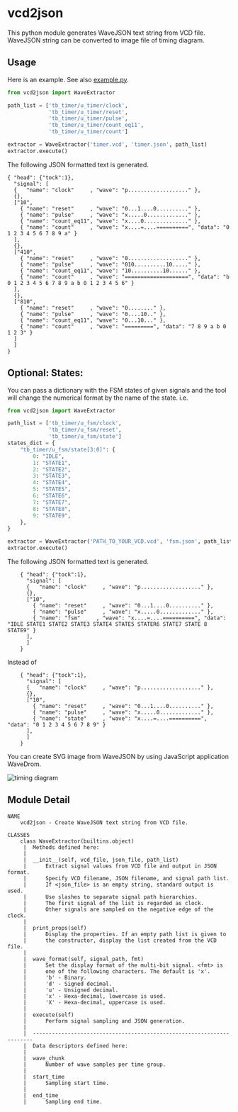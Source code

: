 vcd2json
========

This python module generates WaveJSON text string from VCD file.
WaveJSON string can be converted to image file of timing diagram.


Usage
-----
Here is an example. See also [example.py](example.py).

```python
from vcd2json import WaveExtractor

path_list = ['tb_timer/u_timer/clock',
             'tb_timer/u_timer/reset',
             'tb_timer/u_timer/pulse',
             'tb_timer/u_timer/count_eq11',
             'tb_timer/u_timer/count']

extractor = WaveExtractor('timer.vcd', 'timer.json', path_list)
extractor.execute()
```

The following JSON formatted text is generated.

    { "head": {"tock":1},
      "signal": [
      {   "name": "clock"     , "wave": "p..................." },
      {},
      ["10",
        { "name": "reset"     , "wave": "0...1....0.........." },
        { "name": "pulse"     , "wave": "x.....0............." },
        { "name": "count_eq11", "wave": "x....0.............." },
        { "name": "count"     , "wave": "x....=....==========", "data": "0 1 2 3 4 5 6 7 8 9 a" }
      ],
      {},
      ["410",
        { "name": "reset"     , "wave": "0..................." },
        { "name": "pulse"     , "wave": "010..........10....." },
        { "name": "count_eq11", "wave": "10..........10......" },
        { "name": "count"     , "wave": "====================", "data": "b 0 1 2 3 4 5 6 7 8 9 a b 0 1 2 3 4 5 6" }
      ],
      {},
      ["810",
        { "name": "reset"     , "wave": "0........" },
        { "name": "pulse"     , "wave": "0....10.." },
        { "name": "count_eq11", "wave": "0...10..." },
        { "name": "count"     , "wave": "=========", "data": "7 8 9 a b 0 1 2 3" }
      ]
      ]
    }

## Optional: States:

You can pass a dictionary with the FSM states of given signals and the tool will change the numerical format by the name of the state.
i.e.


```python
from vcd2json import WaveExtractor

path_list = ['tb_timer/u_fsm/clock',
             'tb_timer/u_fsm/reset',
             'tb_timer/u_fsm/state']
states_dict = {
    "tb_timer/u_fsm/state[3:0]": {
        0: "IDLE",
        1: "STATE1",
        2: "STATE2",
        3: "STATE3",
        4: "STATE4",
        5: "STATE5",
        6: "STATE6",
        7: "STATE7",
        8: "STATE8",
        9: "STATE9",
    },
}

extractor = WaveExtractor('PATH_TO_YOUR_VCD.vcd', 'fsm.json', path_list)
extractor.execute()
```

The following JSON formatted text is generated.

```
    { "head": {"tock":1},
      "signal": [
      {   "name": "clock"     , "wave": "p..................." },
      {},
      ["10",
        { "name": "reset"     , "wave": "0...1....0.........." },
        { "name": "pulse"     , "wave": "x.....0............." },
        { "name": "fsm"     , "wave": "x....=....==========", "data": "IDLE STATE1 STATE2 STATE3 STATE4 STATE5 STATER6 STATE7 STATE 8 STATE9" }
      ],
      ]
    }
```

Instead of
```
    { "head": {"tock":1},
      "signal": [
      {   "name": "clock"     , "wave": "p..................." },
      {},
      ["10",
        { "name": "reset"     , "wave": "0...1....0.........." },
        { "name": "pulse"     , "wave": "x.....0............." },
        { "name": "state"     , "wave": "x....=....==========", "data": "0 1 2 3 4 5 6 7 8 9" }
      ],
      ]
    }
```

You can create SVG image from WaveJSON by using JavaScript application WaveDrom.

![timing diagram](timer.png)


Module Detail
-------------

    NAME
        vcd2json - Create WaveJSON text string from VCD file.

    CLASSES
        class WaveExtractor(builtins.object)
         |  Methods defined here:
         |
         |  __init__(self, vcd_file, json_file, path_list)
         |      Extract signal values from VCD file and output in JSON format.
         |      Specify VCD filename, JSON filename, and signal path list.
         |      If <json_file> is an empty string, standard output is used.
         |      Use slashes to separate signal path hierarchies.
         |      The first signal of the list is regarded as clock.
         |      Other signals are sampled on the negative edge of the clock.
         |
         |  print_props(self)
         |      Display the properties. If an empty path list is given to
         |      the constructor, display the list created from the VCD file.
         |
         |  wave_format(self, signal_path, fmt)
         |      Set the display format of the multi-bit signal. <fmt> is
         |      one of the following characters. The default is 'x'.
         |      'b' - Binary.
         |      'd' - Signed decimal.
         |      'u' - Unsigned decimal.
         |      'x' - Hexa-decimal, lowercase is used.
         |      'X' - Hexa-decimal, uppercase is used.
         |
         |  execute(self)
         |      Perform signal sampling and JSON generation.
         |
         |  ----------------------------------------------------------------------
         |  Data descriptors defined here:
         |
         |  wave_chunk
         |      Number of wave samples per time group.
         |
         |  start_time
         |      Sampling start time.
         |
         |  end_time
         |      Sampling end time.
